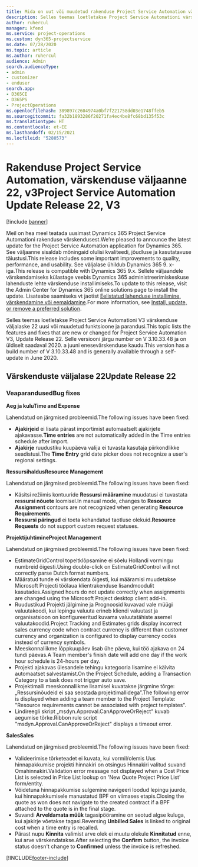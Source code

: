 ```yaml
---
title: Mida on uut või muudetud rakenduse Project Service Automation värskenduse väljaandes 22, V3
description: Selles teemas loetletakse Project Service Automationi värskenduse väljalaske 22, V3 saadaolevaid funktsioone ja parandusi.
author: ruhercul
manager: kfend
ms.service: project-operations
ms.custom: dyn365-projectservice
ms.date: 07/28/2020
ms.topic: article
ms.author: ruhercul
audience: Admin
search.audienceType:
- admin
- customizer
- enduser
search.app:
- D365CE
- D365PS
- ProjectOperations
ms.openlocfilehash: 389897c2604974a0bf7f221758dd03e1748ffeb5
ms.sourcegitcommit: fa32b1893286f20271fa4ec4be8fc68bd135f53c
ms.translationtype: HT
ms.contentlocale: et-EE
ms.lasthandoff: 02/15/2021
ms.locfileid: "5280573"
---
```

# <a name="project-service-automation-update-release-22-v3"></a><span data-ttu-id="be055-103">Rakenduse Project Service Automation, värskenduse väljaanne 22, v3</span><span class="sxs-lookup"><span data-stu-id="be055-103">Project Service Automation Update Release 22, V3</span></span>

[!include [banner](../includes/psa-now-project-operations.md)]

<span data-ttu-id="be055-104">Meil on hea meel teatada uusimast Dynamics 365 Project Service Automationi rakenduse värskendusest.</span><span class="sxs-lookup"><span data-stu-id="be055-104">We’re pleased to announce the latest update for the Project Service Automation application for Dynamics 365.</span></span> <span data-ttu-id="be055-105">See väljaanne sisaldab mõningaid olulisi kvaliteedi, jõudluse ja kasutatavuse täiustusi.</span><span class="sxs-lookup"><span data-stu-id="be055-105">This release includes some important improvements to quality, performance, and usability.</span></span> <span data-ttu-id="be055-106">See väljalase ühildub Dynamics 365 9. x-iga.</span><span class="sxs-lookup"><span data-stu-id="be055-106">This release is compatible with Dynamics 365 9.x.</span></span> <span data-ttu-id="be055-107">Sellele väljaandele värskendamiseks külastage veebis Dynamics 365 administreerimiskeskuse lahenduste lehte värskenduse installimiseks.</span><span class="sxs-lookup"><span data-stu-id="be055-107">To update to this release, visit the Admin Center for Dynamics 365 online solutions page to install the update.</span></span> <span data-ttu-id="be055-108">Lisateabe saamiseks vt jaotist [Eelistatud lahenduse installimine, värskendamine või eemaldamine](https://docs.microsoft.com/power-platform/admin/install-remove-preferred-solution).</span><span class="sxs-lookup"><span data-stu-id="be055-108">For more information, see [Install, update, or remove a preferred solution](https://docs.microsoft.com/power-platform/admin/install-remove-preferred-solution).</span></span>

<span data-ttu-id="be055-109">Selles teemas loetletakse Project Service Automationi V3 värskenduse väljalaske 22 uusi või muudetud funktsioone ja parandusi.</span><span class="sxs-lookup"><span data-stu-id="be055-109">This topic lists the features and fixes that are new or changed for Project Service Automation V3, Update Release 22.</span></span> <span data-ttu-id="be055-110">Selle versiooni järgu number on V 3.10.33.48 ja on üldiselt saadaval 2020. a juuni enesevärskenduse kaudu.</span><span class="sxs-lookup"><span data-stu-id="be055-110">This version has a build number of V 3.10.33.48 and is generally available through a self-update in June 2020.</span></span>

## <a name="update-release-22"></a><span data-ttu-id="be055-111">Värskenduste väljalase 22</span><span class="sxs-lookup"><span data-stu-id="be055-111">Update Release 22</span></span>

### <a name="bug-fixes"></a><span data-ttu-id="be055-112">Veaparandused</span><span class="sxs-lookup"><span data-stu-id="be055-112">Bug fixes</span></span>



<span data-ttu-id="be055-113">**Aeg ja kulu**</span><span class="sxs-lookup"><span data-stu-id="be055-113">**Time and Expense**</span></span>

<span data-ttu-id="be055-114">Lahendatud on järgmised probleemid.</span><span class="sxs-lookup"><span data-stu-id="be055-114">The following issues have been fixed:</span></span>

- <span data-ttu-id="be055-115">**Ajakirjeid** ei lisata pärast importimist automaatselt ajakirjete ajakavasse.</span><span class="sxs-lookup"><span data-stu-id="be055-115">**Time entries** are not automatically added in the Time entries schedule after import.</span></span>
- <span data-ttu-id="be055-116">**Ajakirje** ruudustiku kuupäeva valija ei tuvasta kasutaja piirkondlikke seadistusi.</span><span class="sxs-lookup"><span data-stu-id="be055-116">The **Time Entry** grid date picker does not recognize a user's regional settings.</span></span>

<span data-ttu-id="be055-117">**Ressursihaldus**</span><span class="sxs-lookup"><span data-stu-id="be055-117">**Resource Management**</span></span>

<span data-ttu-id="be055-118">Lahendatud on järgmised probleemid.</span><span class="sxs-lookup"><span data-stu-id="be055-118">The following issues have been fixed:</span></span>

- <span data-ttu-id="be055-119">Käsitsi režiimis kontuuride **Ressursi määramine** muudatusi ei tuvastata **ressursi nõuete** loomisel.</span><span class="sxs-lookup"><span data-stu-id="be055-119">In manual mode, changes to **Resource Assignment** contours are not recognized when generating **Resource Requirements**.</span></span>
- <span data-ttu-id="be055-120">**Ressursi päringud** ei toeta kohandatud taotluse olekuid.</span><span class="sxs-lookup"><span data-stu-id="be055-120">**Resource Requests** do not support custom request statuses.</span></span>

<span data-ttu-id="be055-121">**Projektijuhtimine**</span><span class="sxs-lookup"><span data-stu-id="be055-121">**Project Management**</span></span>

<span data-ttu-id="be055-122">Lahendatud on järgmised probleemid.</span><span class="sxs-lookup"><span data-stu-id="be055-122">The following issues have been fixed:</span></span>

- <span data-ttu-id="be055-123">EstimateGridControl topeltklõpsamine ei sõelu Hollandi vormingu numbreid õigesti.</span><span class="sxs-lookup"><span data-stu-id="be055-123">Using double-click on EstimateGridControl will not correctly parse Dutch format numbers.</span></span>
- <span data-ttu-id="be055-124">Määratud tunde ei värskendata õigesti, kui määramisi muudetakse Microsoft Projecti töölaua klientrakenduse lisandmoodulit kasutades.</span><span class="sxs-lookup"><span data-stu-id="be055-124">Assigned hours do not update correctly when assignments are changed using the Microsoft Project desktop client add-in.</span></span>
- <span data-ttu-id="be055-125">Ruudustikud Projekti jälgimine ja Prognoosid kuvavad vale müügi valuutakoodi, kui lepingu valuuta erineb kliendi valuutast ja organisatsioon on konfigureeritud kuvama valuutatähiste asemel valuutakoodid.</span><span class="sxs-lookup"><span data-stu-id="be055-125">Project Tracking and Estimates grids display incorrect sales currency code when contract currency is different than customer currency and organization is configured to display currency codes instead of currency symbols.</span></span>
- <span data-ttu-id="be055-126">Meeskonnaliikme lõppkuupäev lisab ühe päeva, kui töö ajakava on 24 tundi päevas.</span><span class="sxs-lookup"><span data-stu-id="be055-126">A Team member's finish date will add one day if the work hour schedule is 24-hours per day.</span></span>
- <span data-ttu-id="be055-127">Projekti ajakavas ülesandele tehingu kategooria lisamine ei käivita automaatset salvestamist.</span><span class="sxs-lookup"><span data-stu-id="be055-127">On the Project Schedule, adding a Transaction Category to a task does not trigger auto save.</span></span>
- <span data-ttu-id="be055-128">Projektimalli meeskonnaliikme lisamisel kuvatakse järgmine tõrge: „Ressursinõudeid ei saa seostada projektimallidega”.</span><span class="sxs-lookup"><span data-stu-id="be055-128">The following error is displayed when adding a team member to the Project Template: "Resource requirements cannot be associated with project templates".</span></span> 
- <span data-ttu-id="be055-129">Lindireegli skript „msdyn.Approval.CanApproveOrReject” kuvab aegumise tõrke.</span><span class="sxs-lookup"><span data-stu-id="be055-129">Ribbon rule script "msdyn.Approval.CanApproveOrReject" displays a timeout error.</span></span>

<span data-ttu-id="be055-130">**Sales**</span><span class="sxs-lookup"><span data-stu-id="be055-130">**Sales**</span></span>

<span data-ttu-id="be055-131">Lahendatud on järgmised probleemid.</span><span class="sxs-lookup"><span data-stu-id="be055-131">The following issues have been fixed:</span></span>

- <span data-ttu-id="be055-132">Valideerimise tõrketeadet ei kuvata, kui vormil/olemis Uus hinnapakkumise projekti hinnakiri on otsingus Hinnakiri valitud suvand Omahinnakiri.</span><span class="sxs-lookup"><span data-stu-id="be055-132">Validation error message not displayed when a Cost Price List is selected in Price List lookup on 'New Quote Project Price List' form/entity.</span></span>
- <span data-ttu-id="be055-133">Võidetuna hinnapakkumise sulgemine navigeeri loodud lepingu juurde, kui hinnapakkumisele manustatud BPF on viimases etapis.</span><span class="sxs-lookup"><span data-stu-id="be055-133">Closing the quote as won does not navigate to the created contract if a BPF attached to the quote is in the final stage.</span></span>
- <span data-ttu-id="be055-134">Suvandi **Arveldamata müük** tagasipööramine on seotud algse kuluga, kui ajakirje võetakse tagasi.</span><span class="sxs-lookup"><span data-stu-id="be055-134">Reversing **Unbilled Sales** is linked to original cost when a time entry is recalled.</span></span>
- <span data-ttu-id="be055-135">Pärast nupu **Kinnita** valimist arve olek ei muutu olekule **Kinnitatud** enne, kui arve värskendatakse.</span><span class="sxs-lookup"><span data-stu-id="be055-135">After selecting the **Confirm** button, the invoice status doesn't change to **Confirmed** unless the invoice is refreshed.</span></span>


[!INCLUDE[footer-include](../includes/footer-banner.md)]